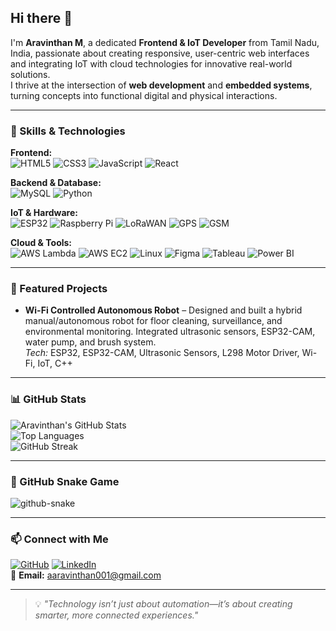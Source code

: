 ## Hi there 👋

I'm **Aravinthan M**, a dedicated **Frontend & IoT Developer** from Tamil Nadu, India, passionate about creating responsive, user-centric web interfaces and integrating IoT with cloud technologies for innovative real-world solutions.  
I thrive at the intersection of **web development** and **embedded systems**, turning concepts into functional digital and physical interactions.

---

### 🚀 Skills & Technologies

**Frontend:**  
![HTML5](https://img.shields.io/badge/HTML5-E34F26?style=for-the-badge&logo=html5&logoColor=white)
![CSS3](https://img.shields.io/badge/CSS3-1572B6?style=for-the-badge&logo=css3&logoColor=white)
![JavaScript](https://img.shields.io/badge/JavaScript-323330?style=for-the-badge&logo=javascript&logoColor=F7DF1E)
![React](https://img.shields.io/badge/React-20232A?style=for-the-badge&logo=react&logoColor=61DAFB)

**Backend & Database:**  
![MySQL](https://img.shields.io/badge/MySQL-005C84?style=for-the-badge&logo=mysql&logoColor=white)
![Python](https://img.shields.io/badge/Python-3776AB?style=for-the-badge&logo=python&logoColor=white)

**IoT & Hardware:**  
![ESP32](https://img.shields.io/badge/ESP32-000000?style=for-the-badge)
![Raspberry Pi](https://img.shields.io/badge/Raspberry%20Pi-A22846?style=for-the-badge&logo=raspberry-pi&logoColor=white)
![LoRaWAN](https://img.shields.io/badge/LoRaWAN-2AABE2?style=for-the-badge)
![GPS](https://img.shields.io/badge/GPS-FFD700?style=for-the-badge)
![GSM](https://img.shields.io/badge/GSM-2E8B57?style=for-the-badge)

**Cloud & Tools:**  
![AWS Lambda](https://img.shields.io/badge/AWS%20Lambda-FF9900?style=for-the-badge&logo=awslambda&logoColor=white)
![AWS EC2](https://img.shields.io/badge/AWS%20EC2-FF9900?style=for-the-badge&logo=amazon-ec2&logoColor=white)
![Linux](https://img.shields.io/badge/Linux-FCC624?style=for-the-badge&logo=linux&logoColor=black)
![Figma](https://img.shields.io/badge/Figma-F24E1E?style=for-the-badge&logo=figma&logoColor=white)
![Tableau](https://img.shields.io/badge/Tableau-E97627?style=for-the-badge&logo=tableau&logoColor=white)
![Power BI](https://img.shields.io/badge/Power%20BI-F2C811?style=for-the-badge&logo=powerbi&logoColor=black)

---

### 💼 Featured Projects

- **Wi-Fi Controlled Autonomous Robot** – Designed and built a hybrid manual/autonomous robot for floor cleaning, surveillance, and environmental monitoring. Integrated ultrasonic sensors, ESP32-CAM, water pump, and brush system.  
  *Tech:* ESP32, ESP32-CAM, Ultrasonic Sensors, L298 Motor Driver, Wi-Fi, IoT, C++

---

### 📊 GitHub Stats

![Aravinthan's GitHub Stats](https://github-readme-stats.vercel.app/api?username=aravinthan001&show_icons=true&theme=radical)  
![Top Languages](https://github-readme-stats.vercel.app/api/top-langs/?username=aravinthan001&layout=compact&theme=radical)  
![GitHub Streak](https://streak-stats.demolab.com?user=aravinthan001&theme=radical&hide_border=true)

---

### 🐍 GitHub Snake Game

<picture>
  <source media="(prefers-color-scheme: dark)" srcset="https://raw.githubusercontent.com/aravinthan001/aravinthan001/output/github-snake-dark.svg" />
  <source media="(prefers-color-scheme: light)" srcset="https://raw.githubusercontent.com/aravinthan001/aravinthan001/output/github-snake.svg" />
  <img alt="github-snake" src="https://raw.githubusercontent.com/aravinthan001/aravinthan001/output/github-snake.svg" />
</picture>

---

### 📫 Connect with Me
[![GitHub](https://img.shields.io/badge/GitHub-100000?style=for-the-badge&logo=github&logoColor=white)](https://github.com/aravinthan001)
[![LinkedIn](https://img.shields.io/badge/LinkedIn-0077B5?style=for-the-badge&logo=linkedin&logoColor=white)](YOUR_LINKEDIN_URL)  
📧 **Email:** aaravinthan001@gmail.com  

---

> 💡 *"Technology isn’t just about automation—it’s about creating smarter, more connected experiences."*
